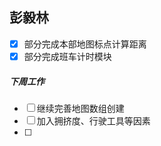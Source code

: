 ## 彭毅林
- [x] 部分完成本部地图标点计算距离
- [x] 部分完成班车计时模块

##### 下周工作
- [ ] 继续完善地图数组创建
- [ ] 加入拥挤度、行驶工具等因素
- [ ] 
